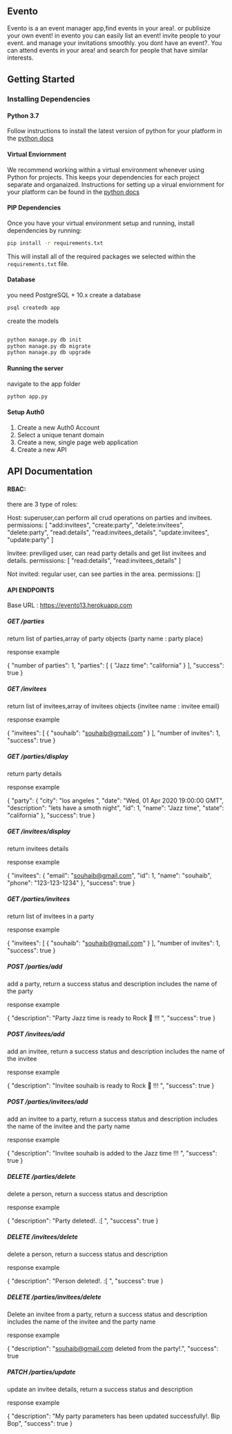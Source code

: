 ## Evento 

Evento is a an event manager app,find events in your area!. or publisize your own event!
in evento you can easily list an event! invite people to your event. and manage your invitations smoothly. 
you dont have an event?. You can attend events in your area! and search for people that have similar interests.

## Getting Started

### Installing Dependencies

#### Python 3.7

Follow instructions to install the latest version of python for your platform in the [python docs](https://docs.python.org/3/using/unix.html#getting-and-installing-the-latest-version-of-python)

#### Virtual Enviornment

We recommend working within a virtual environment whenever using Python for projects. This keeps your dependencies for each project separate and organaized. Instructions for setting up a virual enviornment for your platform can be found in the [python docs](https://packaging.python.org/guides/installing-using-pip-and-virtual-environments/)

#### PIP Dependencies

Once you have your virtual environment setup and running, install dependencies by running:

```bash
pip install -r requirements.txt
```

This will install all of the required packages we selected within the `requirements.txt` file.

#### Database

you need PostgreSQL + 10.x
create a database

```bash
psql createdb app
```

create the models

```bash

python manage.py db init
python manage.py db migrate
python manage.py db upgrade
```


#### Running the server

navigate to the app folder

```bash
python app.py
```

#### Setup Auth0

1. Create a new Auth0 Account
2. Select a unique tenant domain
3. Create a new, single page web application
4. Create a new API








## API Documentation 

#### RBAC:

there are 3 type of roles:

Host: superuser,can perform all crud operations on parties and invitees.
permissions:
[
    "add:invitees",
    "create:party",
    "delete:invitees",
    "delete:party",
    "read:details",
    "read:invitees_details",
    "update:invitees",
    "update:party"
  ]

Invitee: previliged user, can read party details and get list invitees and details.
permissions:
[
    "read:details",
    "read:invitees_details"
  ]
  
Not invited: regular user, can see parties in the area. 
permissions:
[]






#### API ENDPOINTS
Base URL : https://evento13.herokuapp.com

##### GET /parties

return list of parties,array of party objects {party name : party place} 

response example

{
  "number of parties": 1,
  "parties": [
    {
      "Jazz time": "california"
    }
  ],
  "success": true
}

##### GET /invitees

return list of invitees,array of invitees objects {invitee name : invitee email} 

response example

{
  "invitees": [
    {
      "souhaib": "souhaib@gmail.com"
    }
  ], 
  "number of invites": 1, 
  "success": true
}


##### GET /parties/display

return party details

response example

{
  "party": {
    "city": "los angeles ",
    "date": "Wed, 01 Apr 2020 19:00:00 GMT",
    "description": "lets have a smoth night",
    "id": 1,
    "name": "Jazz time",
    "state": "california"
  },
  "success": true
}


##### GET /invitees/display

return invitees details

response example

{
  "invitees": {
    "email": "souhaib@gmail.com",
    "id": 1,
    "name": "souhaib",
    "phone": "123-123-1234"
  },
  "success": true
}

##### GET /parties/invitees

return list of invitees in a party

response example

{
  "invitees": [
    {
      "souhaib": "souhaib@gmail.com"
    }
  ],
  "number of invites": 1,
  "success": true
}


##### POST /parties/add


add a party, return a success status and description includes the name of the party

response example

{
  "description": "Party Jazz time is ready to Rock 🤘 !!! ",
  "success": true
}

##### POST /invitees/add


add an invitee, return a success status and description includes the name of the invitee

response example

{
  "description": "Invitee souhaib is ready to Rock 🤘 !!! ",
  "success": true
}

##### POST /parties/invitees/add


add an invitee to a party, return a success status and description includes the name of the invitee and the party name

response example

{
  "description": "Invitee souhaib is added to the Jazz time !!! ",
  "success": true
}



##### DELETE /parties/delete


delete a person, return a success status and description

response example

{
  "description": "Party deleted!. :[ ",
  "success": true
}

##### DELETE /invitees/delete


delete a person, return a success status and description

response example

{
  "description": "Person deleted!. :[ ",
  "success": true
}

##### DELETE /parties/invitees/delete

Delete an invitee from a party, return a success status and description includes the name of the invitee and the party name

response example

{
  "description": "souhaib@gmail.com deleted from the party!.",
  "success": true



##### PATCH /parties/update

update an invitee details, return a success status and description 

response example

{
  "description": "My party parameters has been updated successfully!. Bip Bop",
  "success": true
}




